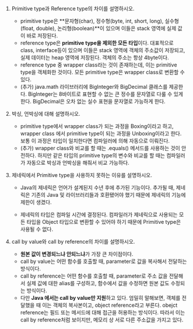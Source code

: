 1. Primitive type과 Reference type의 차이를 설명하시오.

   - primitive type은 **문자형(char), 정수형(byte, int, short, long), 실수형(float, double), 논리형(boolean)**이 있으며 이들은 stack 영역에 실제 값이 바로 저장된다.
   - reference type은 **primitive type을 제외한 모든 타입**이다. 대표적으로 class, interface등이 있으며 이들은 stack 영역에 객체의 주소값이 저장되고, 실제 데이터는 heap 영역에 저장된다. 객체의 주소는 항상 4byte이다.
   - reference type 중 wrapper class라는 것이 존재하는데, 이는 primitive type을 객체화한 것이다. 모든 primitive type은 wrapper class로 변환할 수 있다.
   - (추가) java.math 라이브러리에 BigInteger와 BigDecimal 클래스를 제공한다. BigInteger는 8바이트로 표현할 수 없는 큰 정수를 문자열로 다룰 수 있게한다. BigDecimal은 오차 없는 실수 표현을 문자열로 가능하게 한다.

2. 박싱, 언박싱에 대해 설명하시오.

   - primitive type에서 wrapper class가 되는 과정을 Boxing이라고 하고,  wrapper class 에서 primitive type이 되는 과정을 Unboxing이라고 한다. 보통 이 과정은 타입이 일치한다면 컴파일러에 의해 자동으로 이뤄진다.
   - (추가) wrapper class와 비교를 할 때는 .equals() 메서드를 사용하는 것이 안전하다. 하지만 같은 타입의 primitive type의 변수와 비교를 할 때는 컴파일러가 자동으로 박싱과 언박싱을 해줘서 비교 가능하다.

3. 제네릭에서 Primitive type을 사용하지 못하는 이유를 설명하시오.

   - Java의 제네릭은 언어가 설계된지 수년 후에 추가된 기능이다. 추가될 때, 제네릭은 기존의 Java 및 라이브러리들과 호환됐어야 했기 때문에 제네릭의 기능에 제한이 생겼다.

   - 제네릭의 타입은 컴파일 시간에 결정된다. 컴파일러가 제네릭으로 사용되는 모든 타입을 Object 타입으로 변환할 수 있어야 하기 때문에 Primitive type은 사용될 수 없다.

4. call by value와 call by reference의 차이를 설명하시오.
   - **원본 값이 변경되느냐 안되느냐**가 가장 큰 차이점이다.
   - call by value는 어떤 함수를 호출할 때, parameter로 값을 복사해서 전달하는 방식이다.
   - call by reference는 어떤 함수를 호출할 때, parameter로 주소 값을 전달해서 실제 값에 대한 alias를 구성하고, 함수에서 값을 수정하면 원본 값도 수정되는 방식이다.
   - 다만 **Java 에서는 call by value만 지원**하고 있다. 엄밀히 말해보면, 객체를 전달했을 때 이는 객체의 복사본이고, object reference라고 부른다. obejct reference는 필드 또는 메서드에 대해 접근을 허용하는 방식이다. 따라서 이는 call by reference처럼 보이지만, 메모리 상 서로 다른 주소값을 가지고 있다.

